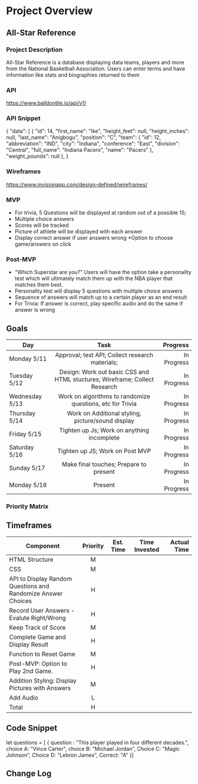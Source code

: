 # Project Overview
## All-Star Reference

### Project Description
All-Star Reference is a database displaying data teams, players and more from the National Basketball Association. Users can enter terms and have information like stats and biographies returned to them

### API
https://www.balldontlie.io/api/v1/

### API Snippet
{
    "data": [
        {
            "id": 14,
            "first_name": "Ike",
            "height_feet": null,
            "height_inches": null,
            "last_name": "Anigbogu",
            "position": "C",
            "team": {
                "id": 12,
                "abbreviation": "IND",
                "city": "Indiana",
                "conference": "East",
                "division": "Central",
                "full_name": "Indiana Pacers",
                "name": "Pacers"
            },
            "weight_pounds": null
        },
}

### Wireframes
https://www.invisionapp.com/design-defined/wireframes/

### MVP
* For trivia, 5 Questions will be displayed at random out of a possible 15;
* Multiple choice answers
* Scores will be tracked
* Picture of athlete will be displayed with each answer
* Display correct answer if user answers wrong
*Option to choose game/answers on click


### Post-MVP
* "Which Superstar are you?" Users will have the option take a personality test which will ultimately match them up with the NBA player that matches them best.
* Personality test will display 5 questions with multiple choice answers
* Sequence of answers will match up to a certain player as an end result
* For Trivia: If answer is correct, play specific audio and do the same if answer is wrong


## Goals
|Day           |Task                                                                           |Progress    |
|--------------|:-----------------------------------------------------------------------------:|-----------:|
|Monday 5/11   |Approval; test API; Collect research materials;|In Progress |
|Tuesday 5/12  |Design: Work out basic CSS and HTML stuctures; Wireframe; Collect Research     |In Progress |
|Wednesday 5/13|Work on algorithms to randomize questions, etc for Trivia                      |In Progress |
|Thursday 5/14 |Work on Additional styling, picture/sound display                              |In Progress |
|Friday 5/15   |Tighten up Js; Work on anything incomplete                                     |In Progress |
|Saturday 5/16 |Tighten up JS; Work on Post MVP                                                |In Progress |
|Sunday 5/17   |Make final touches; Prepare to present                                         |In Progress |
|Monday 5/18   |Present                                                                        |In Progress |


### Priority Matrix



## Timeframes
|Component                                                    |Priority        |Est. Time  |Time Invested |Actual Time |
|----------------                                             |:--------------:|:---------:|:------------:|------------:
|HTML Structure                                               |       M        |           |              |            |
|CSS                                                          |       M        |           |              |            |
|API to Display Random Questions and Randomize Answer Choices |       H        |           |              |            |
|Record User Answers - Evalute Right/Wrong                    |       H        |           |              |            |
|Keep Track of Score                                          |       M        |           |              |            |
|Complete Game and Display Result                             |       H        |           |              |            |
|Function to Reset Game                                       |       M        |           |              |            |
|Post-MVP: Option to Play 2nd Game.                           |       H        |           |              |            |
|Addition Styling: Display Pictures with Answers              |       M        |           |              |            |
|Add Audio                                                    |       L        |           |              |            |
|Total                                                        |       H        |           |              |            |


## Code Snippet
let questions = [
{ question : "This player played in four different decades.",
choice A: "Vince Carter",
choice B: "Michael Jordan",
Choice C: "Magic Johnson",
Choice D: "Lebron James",
Correct: "A"
}]
## Change Log
